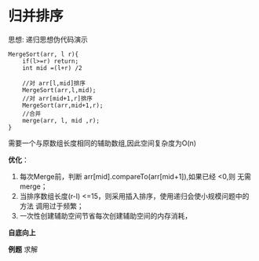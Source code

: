 # 归并排序
思想:
递归思想伪代码演示
```
MergeSort(arr, l r){
    if(l>=r) return;
    int mid =(l+r) /2

    //对 arr[l,mid]排序
    MergeSort(arr,l,mid);
    //对 arr[mid+1,r]排序
    MergeSort(arr,mid+1,r);
    //合并
    merge(arr, l, mid ,r);
}
```
需要一个与原数组长度相同的辅助数组,因此空间复杂度为O(n)


**优化**：
1. 每次Merge前，判断 arr[mid].compareTo(arr[mid+1]),如果已经 <0,则
无需merge；
2. 当排序数组长度(r-l) <=15，则采用插入排序，使用递归会使小规模问题中的方法
调用过于频繁；
3. 一次性创建辅助空间节省每次创建辅助空间的内存消耗，

**自底向上**


**例题**
求解
 